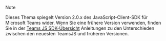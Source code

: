 > [!NOTE]
> Dieses Thema spiegelt Version 2.0.x des JavaScript-Client-SDK für Microsoft Teams wider. Wenn Sie eine frühere Version verwenden, finden Sie in der [Teams JS SDK-Übersicht](msteams-docs/msteams-platform/tabs/how-to/../../../../../tabs/how-to/using-teams-client-sdk.md) Anleitungen zu den Unterschieden zwischen den neuesten TeamsJS und früheren Versionen.
